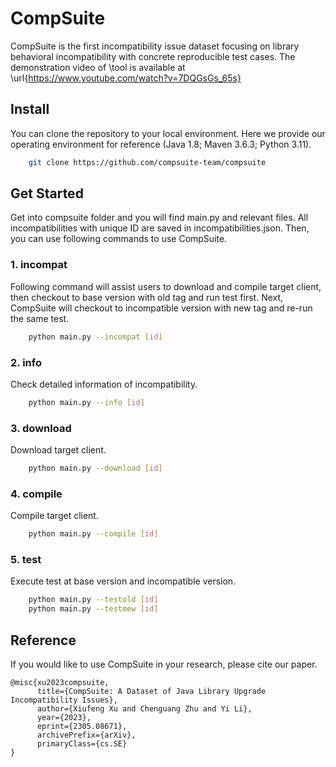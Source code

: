 # CompSuite
CompSuite is the first incompatibility issue dataset focusing on library behavioral incompatibility with concrete reproducible test cases. The demonstration video of \tool is available at \url{https://www.youtube.com/watch?v=7DQGsGs_65s}

## Install
You can clone the repository to your local environment. Here we provide our operating environment for reference (Java 1.8; Maven 3.6.3; Python 3.11).
```bash
    git clone https://github.com/compsuite-team/compsuite
```

## Get Started
Get into compsuite folder and you will find main.py and relevant files. All incompatibilities with unique ID are saved in incompatibilities.json. Then, you can use following commands to use CompSuite. 

### 1. incompat
Following command will assist users to download and compile target client, then checkout to base version with old tag and run test first. Next, CompSuite will checkout to incompatible version with new tag and re-run the same test.
```bash
    python main.py --incompat [id]
```

### 2. info
Check detailed information of incompatibility.
```bash
    python main.py --info [id]
```

### 3. download
Download target client.
```bash
    python main.py --download [id]
```

### 4. compile
Compile target client.
```bash
    python main.py --compile [id]
```

### 5. test
Execute test at base version and incompatible version.
```bash
    python main.py --testold [id]
    python main.py --testmew [id]
```

## Reference
If you would like to use CompSuite in your research, please cite our paper.
```
@misc{xu2023compsuite,
      title={CompSuite: A Dataset of Java Library Upgrade Incompatibility Issues}, 
      author={Xiufeng Xu and Chenguang Zhu and Yi Li},
      year={2023},
      eprint={2305.08671},
      archivePrefix={arXiv},
      primaryClass={cs.SE}
}
```
